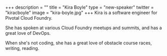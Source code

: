 +++
description = ""
title = "Kira Boyle"
type = "new-speaker"
twitter = "kiracboyle"
image = "kira-boyle.jpg"
+++
Kira is a software engineer for Pivotal Cloud Foundry.

She has spoken at various Cloud Foundry meetups and summits, and has a great love of DevOps.

When she's not coding, she has a great love of obstacle course races, writing, reading.